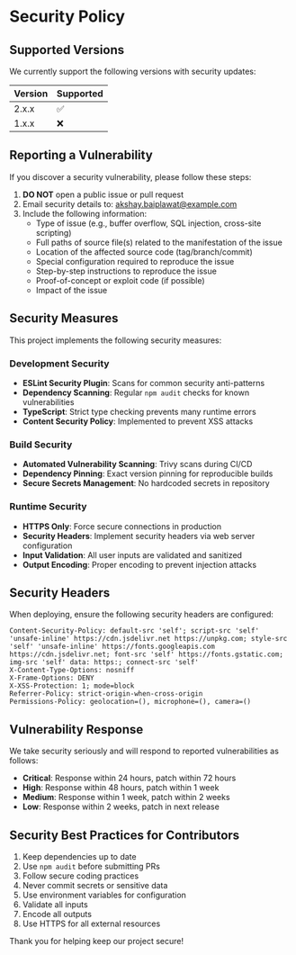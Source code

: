 # Security Policy

## Supported Versions

We currently support the following versions with security updates:

| Version | Supported          |
| ------- | ------------------ |
| 2.x.x   | :white_check_mark: |
| 1.x.x   | :x:                |

## Reporting a Vulnerability

If you discover a security vulnerability, please follow these steps:

1. **DO NOT** open a public issue or pull request
2. Email security details to: akshay.baiplawat@example.com
3. Include the following information:
    - Type of issue (e.g., buffer overflow, SQL injection, cross-site scripting)
    - Full paths of source file(s) related to the manifestation of the issue
    - Location of the affected source code (tag/branch/commit)
    - Special configuration required to reproduce the issue
    - Step-by-step instructions to reproduce the issue
    - Proof-of-concept or exploit code (if possible)
    - Impact of the issue

## Security Measures

This project implements the following security measures:

### Development Security

- **ESLint Security Plugin**: Scans for common security anti-patterns
- **Dependency Scanning**: Regular `npm audit` checks for known vulnerabilities
- **TypeScript**: Strict type checking prevents many runtime errors
- **Content Security Policy**: Implemented to prevent XSS attacks

### Build Security

- **Automated Vulnerability Scanning**: Trivy scans during CI/CD
- **Dependency Pinning**: Exact version pinning for reproducible builds
- **Secure Secrets Management**: No hardcoded secrets in repository

### Runtime Security

- **HTTPS Only**: Force secure connections in production
- **Security Headers**: Implement security headers via web server configuration
- **Input Validation**: All user inputs are validated and sanitized
- **Output Encoding**: Proper encoding to prevent injection attacks

## Security Headers

When deploying, ensure the following security headers are configured:

```
Content-Security-Policy: default-src 'self'; script-src 'self' 'unsafe-inline' https://cdn.jsdelivr.net https://unpkg.com; style-src 'self' 'unsafe-inline' https://fonts.googleapis.com https://cdn.jsdelivr.net; font-src 'self' https://fonts.gstatic.com; img-src 'self' data: https:; connect-src 'self'
X-Content-Type-Options: nosniff
X-Frame-Options: DENY
X-XSS-Protection: 1; mode=block
Referrer-Policy: strict-origin-when-cross-origin
Permissions-Policy: geolocation=(), microphone=(), camera=()
```

## Vulnerability Response

We take security seriously and will respond to reported vulnerabilities as follows:

- **Critical**: Response within 24 hours, patch within 72 hours
- **High**: Response within 48 hours, patch within 1 week
- **Medium**: Response within 1 week, patch within 2 weeks
- **Low**: Response within 2 weeks, patch in next release

## Security Best Practices for Contributors

1. Keep dependencies up to date
2. Use `npm audit` before submitting PRs
3. Follow secure coding practices
4. Never commit secrets or sensitive data
5. Use environment variables for configuration
6. Validate all inputs
7. Encode all outputs
8. Use HTTPS for all external resources

Thank you for helping keep our project secure!
